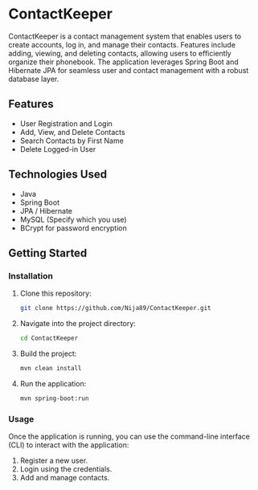# ContactKeeper
ContactKeeper is a contact management system that enables users to create accounts, log in, and manage their contacts. Features include adding, viewing, and deleting contacts, allowing users to efficiently organize their phonebook. The application leverages Spring Boot and Hibernate JPA for seamless user and contact management with a robust database layer.

## Features
- User Registration and Login
- Add, View, and Delete Contacts
- Search Contacts by First Name
- Delete Logged-in User

## Technologies Used
- Java
- Spring Boot
- JPA / Hibernate
- MySQL (Specify which you use)
- BCrypt for password encryption

## Getting Started

### Installation
1. Clone this repository:
    ```bash
    git clone https://github.com/Nija89/ContactKeeper.git
    ```

2. Navigate into the project directory:
    ```bash
    cd ContactKeeper
    ```

3. Build the project:
    ```bash
    mvn clean install
    ```

4. Run the application:
    ```bash
    mvn spring-boot:run
    ```

### Usage
Once the application is running, you can use the command-line interface (CLI) to interact with the application:
1. Register a new user.
2. Login using the credentials.
3. Add and manage contacts.

